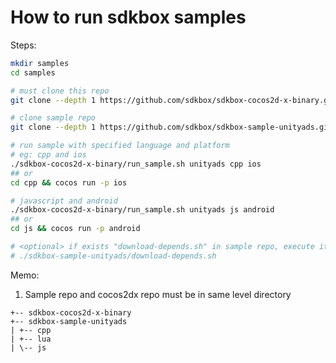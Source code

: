 
# How to run sdkbox samples

Steps:

~~~bash
mkdir samples
cd samples

# must clone this repo
git clone --depth 1 https://github.com/sdkbox/sdkbox-cocos2d-x-binary.git

# clone sample repo
git clone --depth 1 https://github.com/sdkbox/sdkbox-sample-unityads.git

# run sample with specified language and platform
# eg: cpp and ios
./sdkbox-cocos2d-x-binary/run_sample.sh unityads cpp ios
## or
cd cpp && cocos run -p ios

# javascript and android
./sdkbox-cocos2d-x-binary/run_sample.sh unityads js android
## or
cd js && cocos run -p android

# <optional> if exists "download-depends.sh" in sample repo, execute it
# ./sdkbox-sample-unityads/download-depends.sh

~~~

Memo:

1.  Sample repo and cocos2dx repo must be in same level directory

~~~
+-- sdkbox-cocos2d-x-binary
+-- sdkbox-sample-unityads
| +-- cpp
| +-- lua
| \-- js
~~~
